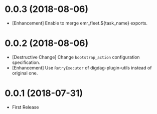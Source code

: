 0.0.3 (2018-08-06)
==================

* [Enhancement] Enable to merge emr_fleet.${task_name} exports.

0.0.2 (2018-08-06)
==================

* [Destructive Change] Change `bootstrap_action` configuration specification.
* [Enhancement] Use `RetryExecutor` of digdag-plugin-utils instead of original one.


0.0.1 (2018-07-31)
==================

* First Release
